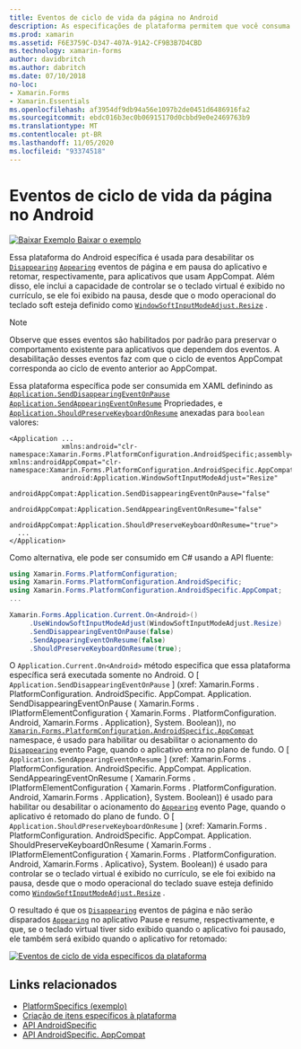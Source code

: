 ```yaml
---
title: Eventos de ciclo de vida da página no Android
description: As especificações de plataforma permitem que você consuma a funcionalidade que só está disponível em uma plataforma específica, sem implementar renderizadores ou efeitos personalizados. Este artigo explica como consumir a plataforma Android específica que desabilita os eventos de página que desaparecem e aparecem em pausa e retomada do aplicativo, respectivamente.
ms.prod: xamarin
ms.assetid: F6E3759C-D347-407A-91A2-CF9B3B7D4CBD
ms.technology: xamarin-forms
author: davidbritch
ms.author: dabritch
ms.date: 07/10/2018
no-loc:
- Xamarin.Forms
- Xamarin.Essentials
ms.openlocfilehash: af3954df9db94a56e1097b2de0451d6486916fa2
ms.sourcegitcommit: ebdc016b3ec0b06915170d0cbbd9e0e2469763b9
ms.translationtype: MT
ms.contentlocale: pt-BR
ms.lasthandoff: 11/05/2020
ms.locfileid: "93374518"
---
```

# <a name="page-lifecycle-events-on-android"></a>Eventos de ciclo de vida da página no Android

[![Baixar Exemplo](~/media/shared/download.png) Baixar o exemplo](/samples/xamarin/xamarin-forms-samples/userinterface-platformspecifics)

Essa plataforma do Android específica é usada para desabilitar os [`Disappearing`](xref:Xamarin.Forms.Page.Appearing) [`Appearing`](xref:Xamarin.Forms.Page.Appearing) eventos de página e em pausa do aplicativo e retomar, respectivamente, para aplicativos que usam AppCompat. Além disso, ele inclui a capacidade de controlar se o teclado virtual é exibido no currículo, se ele foi exibido na pausa, desde que o modo operacional do teclado soft esteja definido como [`WindowSoftInputModeAdjust.Resize`](xref:Xamarin.Forms.PlatformConfiguration.AndroidSpecific.WindowSoftInputModeAdjust.Resize) .

> [!NOTE]
> Observe que esses eventos são habilitados por padrão para preservar o comportamento existente para aplicativos que dependem dos eventos. A desabilitação desses eventos faz com que o ciclo de eventos AppCompat corresponda ao ciclo de evento anterior ao AppCompat.

Essa plataforma específica pode ser consumida em XAML definindo as [`Application.SendDisappearingEventOnPause`](xref:Xamarin.Forms.PlatformConfiguration.AndroidSpecific.AppCompat.Application.SendDisappearingEventOnPauseProperty) [`Application.SendAppearingEventOnResume`](xref:Xamarin.Forms.PlatformConfiguration.AndroidSpecific.AppCompat.Application.SendAppearingEventOnResumeProperty) Propriedades, e [`Application.ShouldPreserveKeyboardOnResume`](xref:Xamarin.Forms.PlatformConfiguration.AndroidSpecific.AppCompat.Application.ShouldPreserveKeyboardOnResumeProperty) anexadas para `boolean` valores:

```xaml
<Application ...
             xmlns:android="clr-namespace:Xamarin.Forms.PlatformConfiguration.AndroidSpecific;assembly=Xamarin.Forms.Core"             xmlns:androidAppCompat="clr-namespace:Xamarin.Forms.PlatformConfiguration.AndroidSpecific.AppCompat;assembly=Xamarin.Forms.Core"
             android:Application.WindowSoftInputModeAdjust="Resize"
             androidAppCompat:Application.SendDisappearingEventOnPause="false"
             androidAppCompat:Application.SendAppearingEventOnResume="false"
             androidAppCompat:Application.ShouldPreserveKeyboardOnResume="true">
  ...
</Application>
```

Como alternativa, ele pode ser consumido em C# usando a API fluente:

```csharp
using Xamarin.Forms.PlatformConfiguration;
using Xamarin.Forms.PlatformConfiguration.AndroidSpecific;
using Xamarin.Forms.PlatformConfiguration.AndroidSpecific.AppCompat;
...

Xamarin.Forms.Application.Current.On<Android>()
     .UseWindowSoftInputModeAdjust(WindowSoftInputModeAdjust.Resize)
     .SendDisappearingEventOnPause(false)
     .SendAppearingEventOnResume(false)
     .ShouldPreserveKeyboardOnResume(true);
```

O `Application.Current.On<Android>` método especifica que essa plataforma específica será executada somente no Android. O [ `Application.SendDisappearingEventOnPause` ] (xref: Xamarin.Forms . PlatformConfiguration. AndroidSpecific. AppCompat. Application. SendDisappearingEventOnPause ( Xamarin.Forms . IPlatformElementConfiguration { Xamarin.Forms . PlatformConfiguration. Android, Xamarin.Forms . Application}, System. Boolean)), no [`Xamarin.Forms.PlatformConfiguration.AndroidSpecific.AppCompat`](xref:Xamarin.Forms.PlatformConfiguration.AndroidSpecific.AppCompat) namespace, é usado para habilitar ou desabilitar o acionamento do [`Disappearing`](xref:Xamarin.Forms.Page.Appearing) evento Page, quando o aplicativo entra no plano de fundo. O [ `Application.SendAppearingEventOnResume` ] (xref: Xamarin.Forms . PlatformConfiguration. AndroidSpecific. AppCompat. Application. SendAppearingEventOnResume ( Xamarin.Forms . IPlatformElementConfiguration { Xamarin.Forms . PlatformConfiguration. Android, Xamarin.Forms . Application}, System. Boolean)) é usado para habilitar ou desabilitar o acionamento do [`Appearing`](xref:Xamarin.Forms.Page.Appearing) evento Page, quando o aplicativo é retomado do plano de fundo. O [ `Application.ShouldPreserveKeyboardOnResume` ] (xref: Xamarin.Forms . PlatformConfiguration. AndroidSpecific. AppCompat. Application. ShouldPreserveKeyboardOnResume ( Xamarin.Forms . IPlatformElementConfiguration { Xamarin.Forms . PlatformConfiguration. Android, Xamarin.Forms . Aplicativo}, System. Boolean)) é usado para controlar se o teclado virtual é exibido no currículo, se ele foi exibido na pausa, desde que o modo operacional do teclado suave esteja definido como [`WindowSoftInputModeAdjust.Resize`](xref:Xamarin.Forms.PlatformConfiguration.AndroidSpecific.WindowSoftInputModeAdjust.Resize) .

O resultado é que os [`Disappearing`](xref:Xamarin.Forms.Page.Appearing) eventos de página e não serão disparados [`Appearing`](xref:Xamarin.Forms.Page.Appearing) no aplicativo Pause e resume, respectivamente, e que, se o teclado virtual tiver sido exibido quando o aplicativo foi pausado, ele também será exibido quando o aplicativo for retomado:

[![Eventos de ciclo de vida específicos da plataforma](page-lifecycle-events-images/keyboard-on-resume.png)](page-lifecycle-events-images/keyboard-on-resume-large.png#lightbox "Eventos de ciclo de vida Platform-Specific")

## <a name="related-links"></a>Links relacionados

- [PlatformSpecifics (exemplo)](/samples/xamarin/xamarin-forms-samples/userinterface-platformspecifics)
- [Criação de itens específicos à plataforma](~/xamarin-forms/platform/platform-specifics/index.md#creating-platform-specifics)
- [API AndroidSpecific](xref:Xamarin.Forms.PlatformConfiguration.AndroidSpecific)
- [API AndroidSpecific. AppCompat](xref:Xamarin.Forms.PlatformConfiguration.AndroidSpecific.AppCompat)